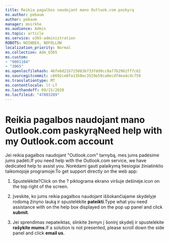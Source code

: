 ```yaml
---
title: Reikia pagalbos naudojant mano Outlook.com paskyrą
ms.author: pebaum
author: pebaum
manager: mnirkhe
ms.audience: Admin
ms.topic: article
ms.service: o365-administration
ROBOTS: NOINDEX, NOFOLLOW
localization_priority: Normal
ms.collection: Adm_O365
ms.custom:
- "9001104"
- "3065"
ms.openlocfilehash: 46fe8d21b725083b733fdd9cc0a77b2962ff7c62
ms.sourcegitcommit: c6692ce0fa1358ec3529e59ca0ecdfdea4cdc759
ms.translationtype: MT
ms.contentlocale: lt-LT
ms.lasthandoff: 09/15/2020
ms.locfileid: "47803289"
---
```

# <a name="need-help-with-my-outlookcom-account"></a><span data-ttu-id="81491-102">Reikia pagalbos naudojant mano Outlook.com paskyrą</span><span class="sxs-lookup"><span data-stu-id="81491-102">Need help with my Outlook.com account</span></span>

<span data-ttu-id="81491-103">Jei reikia pagalbos naudojant "Outlook.com" tarnybą, mes jums padėsime jums padėti.</span><span class="sxs-lookup"><span data-stu-id="81491-103">If you need help with the Outlook.com service, we have dedicated help to assist you.</span></span> <span data-ttu-id="81491-104">Norėdami gauti palaikymą tiesiogiai žiniatinklio taikomojoje programoje:</span><span class="sxs-lookup"><span data-stu-id="81491-104">To get support directly on the web app:</span></span> 

1. <span data-ttu-id="81491-105">Spustelėkite?</span><span class="sxs-lookup"><span data-stu-id="81491-105">Click on the ?</span></span> <span data-ttu-id="81491-106">piktograma ekrano viršuje dešinėje.</span><span class="sxs-lookup"><span data-stu-id="81491-106">icon on the top right of the screen.</span></span> 

2. <span data-ttu-id="81491-107">Įveskite, ko jums reikia pagalbos naudojant iššokančiajame skydelyje rodomą žinyno lauką ir spustelėkite **pateikti**.</span><span class="sxs-lookup"><span data-stu-id="81491-107">Type what you need assistance with on the help box displayed on the pop up panel and click **submit**.</span></span> 

3. <span data-ttu-id="81491-108">Jei sprendimas nepateiktas, slinkite žemyn į šoninį skydelį ir spustelėkite **rašykite mums**.</span><span class="sxs-lookup"><span data-stu-id="81491-108">If a solution is not presented, please scroll down the side panel and click **email us**.</span></span>

